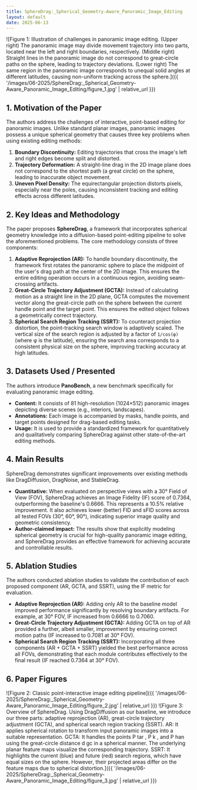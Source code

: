 ```yaml
---
title: SphereDrag:_Spherical_Geometry-Aware_Panoramic_Image_Editing
layout: default
date: 2025-06-13
---
```

![Figure 1: Illustration of challenges in panoramic image editing. (Upper right) The panoramic image may divide movement trajectory into two parts, located near the left and right boundaries, respectively. (Middle right) Straight lines in the panoramic image do not correspond to great-circle paths on the sphere, leading to trajectory deviations. (Lower right) The same region in the panoramic image corresponds to unequal solid angles at different latitudes, causing non-uniform tracking across the sphere.]({{ '/images/06-2025/SphereDrag:_Spherical_Geometry-Aware_Panoramic_Image_Editing/figure_1.jpg' | relative_url }})
## 1. Motivation of the Paper
The authors address the challenges of interactive, point-based editing for panoramic images. Unlike standard planar images, panoramic images possess a unique spherical geometry that causes three key problems when using existing editing methods:
1.  **Boundary Discontinuity:** Editing trajectories that cross the image's left and right edges become split and distorted.
2.  **Trajectory Deformation:** A straight-line drag in the 2D image plane does not correspond to the shortest path (a great circle) on the sphere, leading to inaccurate object movement.
3.  **Uneven Pixel Density:** The equirectangular projection distorts pixels, especially near the poles, causing inconsistent tracking and editing effects across different latitudes.

## 2. Key Ideas and Methodology
The paper proposes **SphereDrag**, a framework that incorporates spherical geometry knowledge into a diffusion-based point-editing pipeline to solve the aforementioned problems. The core methodology consists of three components:

1.  **Adaptive Reprojection (AR):** To handle boundary discontinuity, the framework first rotates the panoramic sphere to place the midpoint of the user's drag path at the center of the 2D image. This ensures the entire editing operation occurs in a continuous region, avoiding seam-crossing artifacts.
2.  **Great-Circle Trajectory Adjustment (GCTA):** Instead of calculating motion as a straight line in the 2D plane, GCTA computes the movement vector along the great-circle path on the sphere between the current handle point and the target point. This ensures the edited object follows a geometrically correct trajectory.
3.  **Spherical Search Region Tracking (SSRT):** To counteract projection distortion, the point-tracking search window is adaptively scaled. The vertical size of the search region is adjusted by a factor of `1/cos(φ)` (where φ is the latitude), ensuring the search area corresponds to a consistent physical size on the sphere, improving tracking accuracy at high latitudes.

## 3. Datasets Used / Presented
The authors introduce **PanoBench**, a new benchmark specifically for evaluating panoramic image editing.
*   **Content:** It consists of 81 high-resolution (1024×512) panoramic images depicting diverse scenes (e.g., interiors, landscapes).
*   **Annotations:** Each image is accompanied by masks, handle points, and target points designed for drag-based editing tasks.
*   **Usage:** It is used to provide a standardized framework for quantitatively and qualitatively comparing SphereDrag against other state-of-the-art editing methods.

## 4. Main Results
SphereDrag demonstrates significant improvements over existing methods like DragDiffusion, DragNoise, and StableDrag.
*   **Quantitative:** When evaluated on perspective views with a 30° Field of View (FOV), SphereDrag achieves an Image Fidelity (IF) score of 0.7364, outperforming the baseline's 0.6666. This represents a 10.5% relative improvement. It also achieves lower (better) FID and sFID scores across all tested FOVs (30°, 60°, 90°), indicating superior image quality and geometric consistency.
*   **Author-claimed impact:** The results show that explicitly modeling spherical geometry is crucial for high-quality panoramic image editing, and SphereDrag provides an effective framework for achieving accurate and controllable results.

## 5. Ablation Studies
The authors conducted ablation studies to validate the contribution of each proposed component (AR, GCTA, and SSRT), using the IF metric for evaluation.
*   **Adaptive Reprojection (AR):** Adding only AR to the baseline model improved performance significantly by resolving boundary artifacts. For example, at 30° FOV, IF increased from 0.6666 to 0.7060.
*   **Great-Circle Trajectory Adjustment (GCTA):** Adding GCTA on top of AR provided a further, albeit smaller, improvement by ensuring correct motion paths (IF increased to 0.7081 at 30° FOV).
*   **Spherical Search Region Tracking (SSRT):** Incorporating all three components (AR + GCTA + SSRT) yielded the best performance across all FOVs, demonstrating that each module contributes effectively to the final result (IF reached 0.7364 at 30° FOV).

## 6. Paper Figures
![Figure 2: Classic point-interactive image editing pipeline]({{ '/images/06-2025/SphereDrag:_Spherical_Geometry-Aware_Panoramic_Image_Editing/figure_2.jpg' | relative_url }})
![Figure 3: Overview of SphereDrag. Using DragDiffusion as our baseline, we introduce our three parts: adaptive reprojection (AR), great-circle trajectory adjustment (GCTA), and spherical search region tracking (SSRT). AR: It applies spherical rotation to transform input panoramic images into a suitable representation. GCTA: It handles the points P tar , P k , and P han using the great-circle distance d gc in a spherical manner. The underlying planar feature maps visualize the corresponding trajectory. SSRT: It highlights the current (blue) and future (red) search regions, which have equal sizes on the sphere. However, their projected areas differ on the feature maps due to spherical distortion.]({{ '/images/06-2025/SphereDrag:_Spherical_Geometry-Aware_Panoramic_Image_Editing/figure_3.jpg' | relative_url }})

